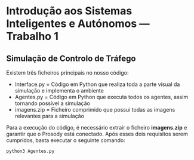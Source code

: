 # Introdução aos Sistemas Inteligentes e Autónomos &mdash; Trabalho 1

## Simulação de Controlo de Tráfego

Existem três ficheiros principais no nosso código:

- Interface.py = Código em Python que realiza toda a parte visual da simulação e implementa o ambiente
- Agentes.py = Código em Python que executa todos os agentes, assim tornando possível a simulação
- imagens.zip = Ficheiro comprimido que possui todas as imagens relevantes para a simulação

Para a execução do código, é necessário extrair o ficheiro **imagens.zip** e garantir que o Prosody está conectado.
Após esses dois requisitos serem cumpridos, basta executar o seguinte comando:

```
python3 Agentes.py
```
